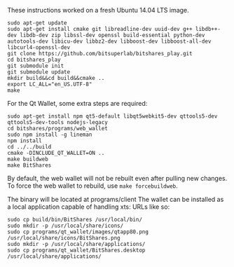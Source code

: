 These instructions worked on a fresh Ubuntu 14.04 LTS image.

    sudo apt-get update
    sudo apt-get install cmake git libreadline-dev uuid-dev g++ libdb++-dev libdb-dev zip libssl-dev openssl build-essential python-dev autotools-dev libicu-dev libbz2-dev libboost-dev libboost-all-dev libcurl4-openssl-dev
    git clone https://github.com/bitsuperlab/bitshares_play.git
    cd bitshares_play
    git submodule init
    git submodule update
    mkdir build&&cd build&&cmake ..
    export LC_ALL="en_US.UTF-8"
    make

For the Qt Wallet, some extra steps are required:

	sudo apt-get install npm qt5-default libqt5webkit5-dev qttools5-dev qttools5-dev-tools nodejs-legacy
	cd bitshares/programs/web_wallet
	sudo npm install -g lineman
	npm install
	cd ../../build
	cmake -DINCLUDE_QT_WALLET=ON ..
	make buildweb
	make BitShares

By default, the web wallet will not be rebuilt even after pulling new changes. To force the web wallet to rebuild, use `make forcebuildweb`.

The binary will be located at programs/client
The wallet can be installed as a local application capable of handling xts: URLs like so:

	sudo cp build/bin/BitShares /usr/local/bin/
	sudo mkdir -p /usr/local/share/icons/
	sudo cp programs/qt_wallet/images/qtapp80.png /usr/local/share/icons/BitShares.png
	sudo mkdir -p /usr/local/share/applications/
	sudo cp programs/qt_wallet/BitShares.desktop /usr/local/share/applications/
